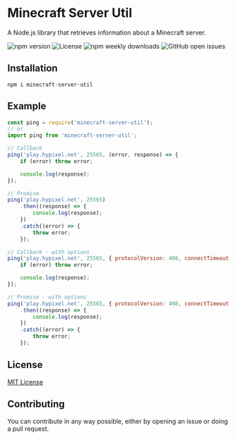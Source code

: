 # Minecraft Server Util
A Node.js library that retrieves information about a Minecraft server.

![npm version](https://img.shields.io/npm/v/minecraft-server-util?label=version)
![License](https://img.shields.io/npm/l/minecraft-server-util)
![npm weekly downloads](https://img.shields.io/npm/dw/minecraft-server-util)
![GitHub open issues](https://img.shields.io/github/issues-raw/PassTheMayo/Minecraft-Ping)

## Installation
`npm i minecraft-server-util`

## Example
```js
const ping = require('minecraft-server-util');
// or
import ping from 'minecraft-server-util';

// Callback
ping('play.hypixel.net', 25565, (error, response) => {
    if (error) throw error;

    console.log(response);
});

// Promise
ping('play.hypixel.net', 25565)
    .then((response) => {
        console.log(response);
    })
    .catch((error) => {
        throw error;
    });

// Callback - with options
ping('play.hypixel.net', 25565, { protocolVersion: 498, connectTimeout: 1000 * 10, enableSRV: true }, (error, response) => {
    if (error) throw error;

    console.log(response);
});

// Promise - with options
ping('play.hypixel.net', 25565, { protocolVersion: 498, connectTimeout: 1000 * 10, enableSRV: true })
    .then((response) => {
        console.log(response);
    })
    .catch((error) => {
        throw error;
    });
```

## License
[MIT License](https://github.com/PassTheMayo/Minecraft-Ping/blob/master/LICENSE)

## Contributing
You can contribute in any way possible, either by opening an issue or doing a pull request.